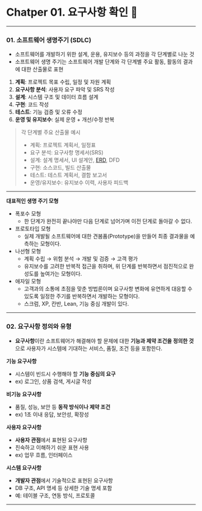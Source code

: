 # Chatper 01. 요구사항 확인 📘

--- 

### 01. 소프트웨어 생명주기 (SDLC)
- 소프트웨어를 개발하기 위한 설계, 운용, 유지보수 등의 과정을 각 단계별로 나눈 것
- 소프트웨어 생명 주기는 소프트웨어 개발 단계와 각 단계별 주요 활동, 활동의 결과에 대한 산출물로 표현

1. **계획**: 프로젝트 목표 수립, 일정 및 자원 계획
2. **요구사항 분석**: 사용자 요구 파악 및 SRS 작성
3. **설계**: 시스템 구조 및 데이터 흐름 설계
4. **구현**: 코드 작성
5. **테스트**: 기능 검증 및 오류 수정
6. **운영 및 유지보수**: 실제 운영 + 개선/수정 반복

>  각 단계별 주요 산출물 예시
> - 계획: 프로젝트 계획서, 일정표
> - 요구 분석: 요구사항 명세서(SRS)
>- 설계: 설계 명세서, UI 설계안, [ERD](./more/01.%20ERD.md), DFD
>- 구현: 소스코드, 빌드 산출물
>- 테스트: 테스트 계획서, 결함 보고서
>- 운영/유지보수: 유지보수 이력, 사용자 피드백

--- 

**대표적인 생명 주기 모형**
- 폭포수 모형
  - 한 단계가 완전히 끝나야만 다음 단계로 넘어가며 이전 단계로 돌아갈 수 없다.
- 프로토타입 모형
  - 실제 개발될 소프트웨어에 대한 견봄품(Prototype)을 만들어 최종 결과물을 예측하는 모형이다.
- 나선형 모형
  - 계획 수립 &rarr; 위험 분석 &rarr; 개발 및 검증 &rarr; 고객 평가
  - 유지보수를 고려한 반복적 접근을 취하며, 위 단계를 반복하면서 점진적으로 완성도를 높여가는 모형이다.
- 애자일 모형
  - 고객과의 소통에 초점을 맞춘 방법론이며 요구사항 변화에 유연하게 대응할 수 있도록 일정한 주기를 반복하면서 개발하는 모형이다.
  - 스크럼, XP, 칸반, Lean, 기능 중심 개발이 있다.

---
### 02. 요구사항 정의와 유형
- **요구사항**이란 소프트웨어가 해결해야 할 문제에 대한 **기능과 제약 조건을 정의한 것**으로 
  사용자가 시스템에 기대하는 서비스, 품질, 조건 등을 포함한다.


**기능 요구사항**
- 시스템이 빈드시 수행해야 할 **기능 중심의 요구**
- ex) 로그인, 상품 검색, 게시글 작성

**비기능 요구사항**
- 품질, 성능, 보안 등 **동작 방식이나 제약 조건**
- ex) 1초 이내 응답, 보안성, 확장성

**사용자 요구사항**
- **사용자 관점**에서 표현된 요구사항
- 친숙하고 이해하기 쉬운 표현 사용
- ex) 업무 흐름, 인터페이스

**시스템 요구사항**
- **개발자 관점**에서 기술적으로 표현된 요구사항
- DB 구조, API 명세 등 상세한 기술 명세 포함
- 예: 테이블 구조, 연동 방식, 프로토콜

--- 